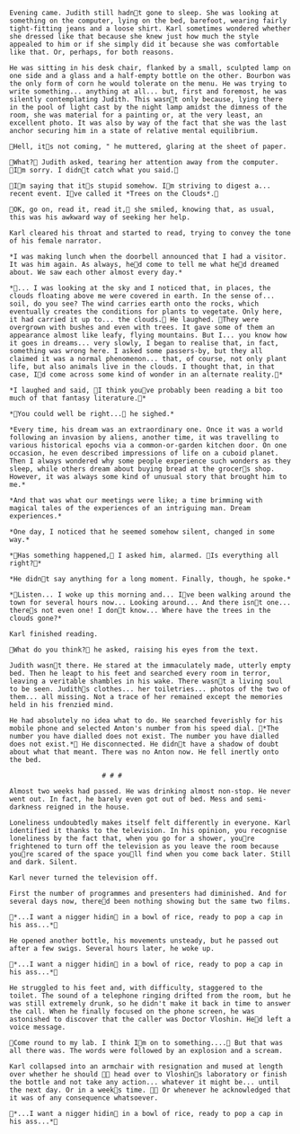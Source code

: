 	Evening came. Judith still hadnt gone to sleep. She was looking at something on the computer, lying on the bed, barefoot, wearing fairly tight-fitting jeans and a loose shirt. Karl sometimes wondered whether she dressed like that because she knew just how much the style appealed to him or if she simply did it because she was comfortable like that. Or, perhaps, for both reasons.

	He was sitting in his desk chair, flanked by a small, sculpted lamp on one side and a glass and a half-empty bottle on the other. Bourbon was the only form of corn he would tolerate on the menu. He was trying to write something... anything at all... but, first and foremost, he was silently contemplating Judith. This wasnt only because, lying there in the pool of light cast by the night lamp amidst the dimness of the room, she was material for a painting or, at the very least, an excellent photo. It was also by way of the fact that she was the last anchor securing him in a state of relative mental equilibrium.

	Hell, its not coming, " he muttered, glaring at the sheet of paper.

	What? Judith asked, tearing her attention away from the computer. Im sorry. I didnt catch what you said. 

	Im saying that its stupid somehow. Im striving to digest a... recent event. Ive called it *Trees on the Clouds*.

	OK, go on, read it, read it, she smiled, knowing that, as usual, this was his awkward way of seeking her help.

	Karl cleared his throat and started to read, trying to convey the tone of his female narrator.

	*I was making lunch when the doorbell announced that I had a visitor. It was him again. As always, hed come to tell me what hed dreamed about. We saw each other almost every day.*

	*... I was looking at the sky and I noticed that, in places, the clouds floating above me were covered in earth. In the sense of... soil, do you see? The wind carries earth onto the rocks, which eventually creates the conditions for plants to vegetate. Only here, it had carried it up to... the clouds. He laughed. They were overgrown with bushes and even with trees. It gave some of them an appearance almost like leafy, flying mountains. But I... you know how it goes in dreams... very slowly, I began to realise that, in fact, something was wrong here. I asked some passers-by, but they all claimed it was a normal phenomenon... that, of course, not only plant life, but also animals live in the clouds. I thought that, in that case, Id come across some kind of wonder in an alternate reality.*

	*I laughed and said, I think youve probably been reading a bit too much of that fantasy literature.*

	*You could well be right... he sighed.*

	*Every time, his dream was an extraordinary one. Once it was a world following an invasion by aliens, another time, it was travelling to various historical epochs via a common-or-garden kitchen door. On one occasion, he even described impressions of life on a cuboid planet. Then I always wondered why some people experience such wonders as they sleep, while others dream about buying bread at the grocers shop. However, it was always some kind of unusual story that brought him to me.*

	*And that was what our meetings were like; a time brimming with magical tales of the experiences of an intriguing man. Dream experiences.*

	*One day, I noticed that he seemed somehow silent, changed in some way.*

	*Has something happened, I asked him, alarmed. Is everything all right?*

	*He didnt say anything for a long moment. Finally, though, he spoke.*

	*Listen... I woke up this morning and... Ive been walking around the town for several hours now... Looking around... And there isnt one... theres not even one! I dont know... Where have the trees in the clouds gone?*

	Karl finished reading.

	What do you think? he asked, raising his eyes from the text.

	Judith wasnt there. He stared at the immaculately made, utterly empty bed. Then he leapt to his feet and searched every room in terror, leaving a veritable shambles in his wake. There wasnt a living soul to be seen. Judiths clothes... her toiletries... photos of the two of them... all missing. Not a trace of her remained except the memories held in his frenzied mind.

	He had absolutely no idea what to do. He searched feverishly for his mobile phone and selected Anton's number from his speed dial. *The number you have dialled does not exist. The number you have dialled does not exist.* He disconnected. He didnt have a shadow of doubt about what that meant. There was no Anton now. He fell inertly onto the bed.

	                       # # #

	Almost two weeks had passed. He was drinking almost non-stop. He never went out. In fact, he barely even got out of bed. Mess and semi-darkness reigned in the house.

	Loneliness undoubtedly makes itself felt differently in everyone. Karl identified it thanks to the television. In his opinion, you recognise loneliness by the fact that, when you go for a shower, youre frightened to turn off the television as you leave the room because youre scared of the space youll find when you come back later. Still and dark. Silent.

	Karl never turned the television off.

	First the number of programmes and presenters had diminished. And for several days now, thered been nothing showing but the same two films.

	*...I want a nigger hidin in a bowl of rice, ready to pop a cap in his ass...* 

	He opened another bottle, his movements unsteady, but he passed out after a few swigs. Several hours later, he woke up.

	*...I want a nigger hidin in a bowl of rice, ready to pop a cap in his ass...*

	He struggled to his feet and, with difficulty, staggered to the toilet. The sound of a telephone ringing drifted from the room, but he was still extremely drunk, so he didn't make it back in time to answer the call. When he finally focused on the phone screen, he was astonished to discover that the caller was Doctor Vloshin. Hed left a voice message.

	Come round to my lab. I think Im on to something.... But that was all there was. The words were followed by an explosion and a scream.

	Karl collapsed into an armchair with resignation and mused at length over whether he should  head over to Vloshins laboratory or finish the bottle and not take any action... whatever it might be... until the next day. Or in a weeks time.  Or whenever he acknowledged that it was of any consequence whatsoever. 

	*...I want a nigger hidin in a bowl of rice, ready to pop a cap in his ass...* 